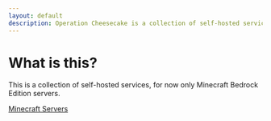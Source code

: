 ```yaml
---
layout: default
description: Operation Cheesecake is a collection of self-hosted services.
---
```


# What is this?

This is a collection of self-hosted services, for now only Minecraft Bedrock Edition servers.

[Minecraft Servers](/minecraft)
